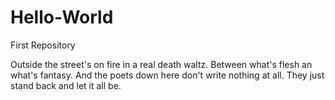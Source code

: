 # Hello-World
First Repository

Outside the street's on fire in a real death waltz.
Between what's flesh an what's fantasy.
And the poets down here don't write nothing at all.
They just stand back and let it all be.
